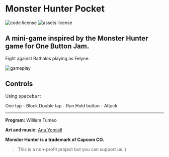 # Monster Hunter Pocket

![code license](https://img.shields.io/badge/code-MIT%20License-blue.svg)
![assets license](https://img.shields.io/badge/assets-CC%20BY--NC--SA-blue.svg)

## A mini-game inspired by the Monster Hunter game for One Button Jam.

Fight against Rathalos playing as Felyne.

![gameplay](https://img.itch.io/aW1hZ2UvODA4MDIvMzgxMjE3LnBuZw==/original/BD%2BYB9.png)

## Controls

Using <kbd>spacebar</kbd>:

One tap - Block
Double tap - Run
Hold button - Attack

***
**Program:** William Tumeo

**Art and music:** [Ana Yomiell](https://www.facebook.com/ArtistYomiell)



**Monster Hunter is a trademark of Capcom CO.**

>This is a non-profit project but you can support us :)
